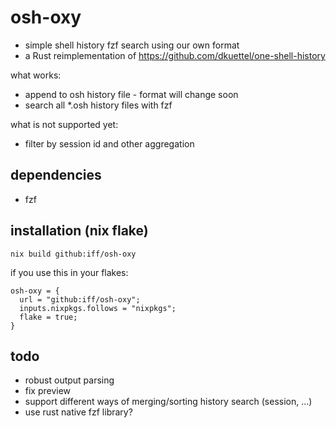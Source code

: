 # osh-oxy

- simple shell history fzf search using our own format
- a Rust reimplementation of https://github.com/dkuettel/one-shell-history

what works:

- append to osh history file - format will change soon
- search all \*.osh history files with fzf

what is not supported yet:

- filter by session id and other aggregation

## dependencies

- fzf

## installation (nix flake)

`nix build github:iff/osh-oxy`

if you use this in your flakes:

```
osh-oxy = {
  url = "github:iff/osh-oxy";
  inputs.nixpkgs.follows = "nixpkgs";
  flake = true;
}
```

## todo

- robust output parsing
- fix preview
- support different ways of merging/sorting history search (session, ...)
- use rust native fzf library?
